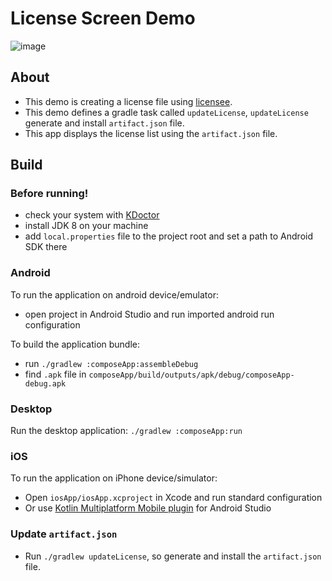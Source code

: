 # License Screen Demo

![image](https://github.com/kaleidot725/Compose-Multiplatform-Playground/assets/23740796/947e31af-01f2-4008-ae73-fcb76fef615d)

## About

- This demo is creating a license file using [licensee](https://github.com/cashapp/licensee).
- This demo defines a gradle task called `updateLicense`, `updateLicense` generate and install `artifact.json` file.
- This app displays the license list using the `artifact.json` file.

## Build

### Before running!
- check your system with [KDoctor](https://github.com/Kotlin/kdoctor)
- install JDK 8 on your machine
- add `local.properties` file to the project root and set a path to Android SDK there

### Android
To run the application on android device/emulator:
- open project in Android Studio and run imported android run configuration

To build the application bundle:
- run `./gradlew :composeApp:assembleDebug`
- find `.apk` file in `composeApp/build/outputs/apk/debug/composeApp-debug.apk`

### Desktop
Run the desktop application: `./gradlew :composeApp:run`

### iOS
To run the application on iPhone device/simulator:
- Open `iosApp/iosApp.xcproject` in Xcode and run standard configuration
- Or use [Kotlin Multiplatform Mobile plugin](https://plugins.jetbrains.com/plugin/14936-kotlin-multiplatform-mobile) for Android Studio

### Update `artifact.json`

- Run `./gradlew updateLicense`, so generate and install the `artifact.json` file.
